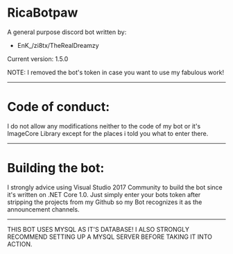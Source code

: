 # RicaBotpaw

A general purpose discord bot written by:
- EnK_/zi8tx/TheRealDreamzy

Current version: 1.5.0

NOTE: I removed the bot's token in case you want to use my fabulous work!

----------
# Code of conduct:

I do not allow any modifications neither to the code of my bot or it's ImageCore Library except for the places i told you what to enter there.

----------
# Building the bot:

I strongly advice using Visual Studio 2017 Community to build the bot since it's written on .NET Core 1.0.
Just simply enter your bots token after stripping the projects from my Github so my Bot recognizes it as the announcement channels.

---------
THIS BOT USES MYSQL AS IT'S DATABASE! I ALSO STRONGLY RECOMMEND SETTING UP A MYSQL SERVER BEFORE TAKING IT INTO ACTION.
